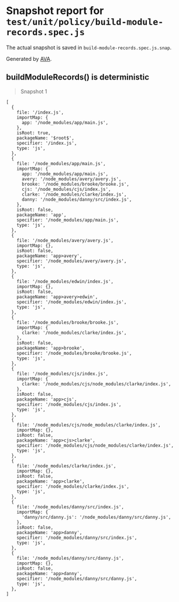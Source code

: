 # Snapshot report for `test/unit/policy/build-module-records.spec.js`

The actual snapshot is saved in `build-module-records.spec.js.snap`.

Generated by [AVA](https://avajs.dev).

## buildModuleRecords() is deterministic

> Snapshot 1

    [
      {
        file: '/index.js',
        importMap: {
          app: '/node_modules/app/main.js',
        },
        isRoot: true,
        packageName: '$root$',
        specifier: '/index.js',
        type: 'js',
      },
      {
        file: '/node_modules/app/main.js',
        importMap: {
          app: '/node_modules/app/main.js',
          avery: '/node_modules/avery/avery.js',
          brooke: '/node_modules/brooke/brooke.js',
          cjs: '/node_modules/cjs/index.js',
          clarke: '/node_modules/clarke/index.js',
          danny: '/node_modules/danny/src/index.js',
        },
        isRoot: false,
        packageName: 'app',
        specifier: '/node_modules/app/main.js',
        type: 'js',
      },
      {
        file: '/node_modules/avery/avery.js',
        importMap: {},
        isRoot: false,
        packageName: 'app>avery',
        specifier: '/node_modules/avery/avery.js',
        type: 'js',
      },
      {
        file: '/node_modules/edwin/index.js',
        importMap: {},
        isRoot: false,
        packageName: 'app>avery>edwin',
        specifier: '/node_modules/edwin/index.js',
        type: 'js',
      },
      {
        file: '/node_modules/brooke/brooke.js',
        importMap: {
          clarke: '/node_modules/clarke/index.js',
        },
        isRoot: false,
        packageName: 'app>brooke',
        specifier: '/node_modules/brooke/brooke.js',
        type: 'js',
      },
      {
        file: '/node_modules/cjs/index.js',
        importMap: {
          clarke: '/node_modules/cjs/node_modules/clarke/index.js',
        },
        isRoot: false,
        packageName: 'app>cjs',
        specifier: '/node_modules/cjs/index.js',
        type: 'js',
      },
      {
        file: '/node_modules/cjs/node_modules/clarke/index.js',
        importMap: {},
        isRoot: false,
        packageName: 'app>cjs>clarke',
        specifier: '/node_modules/cjs/node_modules/clarke/index.js',
        type: 'js',
      },
      {
        file: '/node_modules/clarke/index.js',
        importMap: {},
        isRoot: false,
        packageName: 'app>clarke',
        specifier: '/node_modules/clarke/index.js',
        type: 'js',
      },
      {
        file: '/node_modules/danny/src/index.js',
        importMap: {
          'danny/src/danny.js': '/node_modules/danny/src/danny.js',
        },
        isRoot: false,
        packageName: 'app>danny',
        specifier: '/node_modules/danny/src/index.js',
        type: 'js',
      },
      {
        file: '/node_modules/danny/src/danny.js',
        importMap: {},
        isRoot: false,
        packageName: 'app>danny',
        specifier: '/node_modules/danny/src/danny.js',
        type: 'js',
      },
    ]

